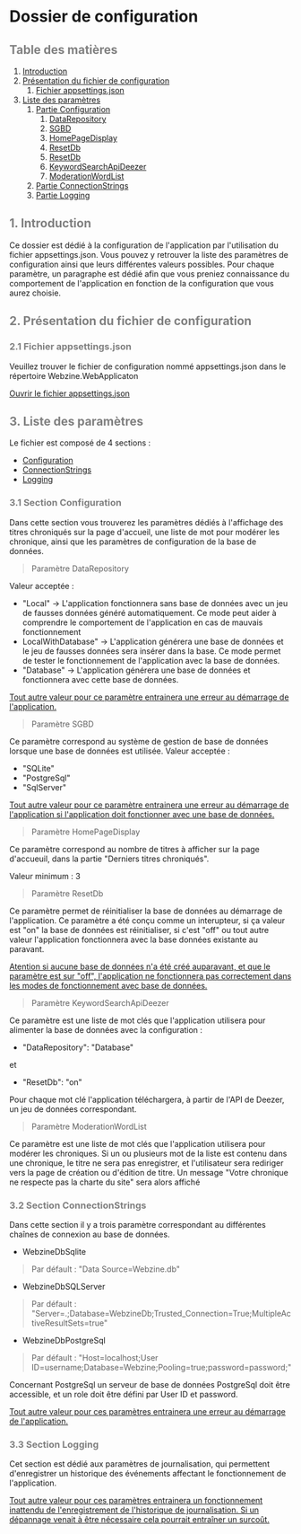 ﻿# Dossier de configuration




## <span style="color:grey">Table des matières
1. [Introduction](#introduction)
2. [Présentation du fichier de configuration](#paragraph1)
    1. [Fichier appsettings.json](#subparagraph1)
3. [Liste des paramètres](#subparagraph2)
    1. [Partie Configuration](#config)
       1. [DataRepository](#DataRepository)
       2. [SGBD](#SGBD)
       3. [HomePageDisplay](#HomePageDisplay)
       4. [ResetDb](#ResetDb)
       5. [ResetDb](#ResetDb)
       6. [KeywordSearchApiDeezer](#KeywordSearchApiDeezer)
       7. [ModerationWordList](#ModerationWordList)
     1. [Partie ConnectionStrings](#connectDB)
     2. [Partie Logging](#log)


## <span style="color:grey">1. Introduction <a name="introduction"></a>

Ce dossier est dédié à la configuration de l'application par l'utilisation du fichier appsettings.json. Vous pouvez y retrouver la liste des paramètres de configuration ainsi que leurs différentes valeurs possibles. Pour chaque paramètre, un paragraphe est dédié afin que vous preniez connaissance du comportement de l'application en fonction de la configuration que vous aurez choisie.

## <span style="color:grey">2. Présentation du fichier de configuration <a name="paragraph1"></a>

### <span style="color:grey"> 2.1 Fichier appsettings.json <a name="subparagraph1"></a>

Veuillez trouver le fichier de configuration nommé appsettings.json dans le répertoire Webzine.WebApplicaton 

[Ouvrir le fichier appsettings.json](../../Webzine.WebApplication/appsettings.json)

## <span style="color:grey">3. Liste des paramètres <a name="subparagraph2"></a>

Le fichier est composé de 4 sections :
* [Configuration](#config)
* [ConnectionStrings](#connectDB)
* [Logging](#journalisation)

### <span style="color:grey"> 3.1 Section Configuration <a name="config"></a>
Dans cette section vous trouverez les paramètres dédiés à l'affichage des titres chroniqués sur la page d'accueil, une liste de mot pour modérer les chronique, ainsi que les paramètres de configuration de la base de données.

> Paramètre DataRepository <a name="DataRepository"></a>

Valeur acceptée : 
* "Local" -> L'application fonctionnera sans base de données avec un jeu de fausses données généré automatiquement. Ce mode peut aider à comprendre le comportement de l'application en cas de mauvais fonctionnement
* LocalWithDatabase" -> L'application générera une base de données et le jeu de fausses données sera insérer dans la base. Ce mode permet de tester le fonctionnement de l'application avec la base de données.
* "Database" -> L'application générera une base de données et fonctionnera avec cette base de données.
  
<u>Tout autre valeur pour ce paramètre entrainera une erreur au démarrage de l'application.</u>

> Paramètre SGBD <a name="SGBD"></a>

 Ce paramètre correspond au système de gestion de base de données lorsque une base de données est utilisée.
Valeur acceptée : 
* "SQLite" 
* "PostgreSql"
* "SqlServer"

<u>Tout autre valeur pour ce paramètre entrainera une erreur au démarrage de l'application si l'application doit fonctionner avec une base de données.</u>

> Paramètre HomePageDisplay <a name="HomePageDisplay"></a>

 Ce paramètre correspond au nombre de titres à afficher sur la page d'accueuil, dans la partie "Derniers titres chroniqués".
 
 Valeur minimum : 3

> Paramètre ResetDb <a name="ResetDb"></a>

Ce paramètre permet de réinitialiser la base de données au démarrage de l'application. Ce paramètre a été conçu comme un interupteur, si ça valeur est "on" la base de données est réinitialiser, si c'est "off" ou tout autre valeur l'application fonctionnera avec la base données existante au paravant.

<u>Atention si aucune base de données n'a été créé auparavant, et que le paramètre est sur "off", l'application ne fonctionnera pas correctement dans les modes de fonctionnement avec base de données.</u>

> Paramètre KeywordSearchApiDeezer <a name="KeywordSearchApiDeezer"></a>

 Ce paramètre est une liste de mot clés que l'application utilisera pour alimenter la base de données avec la configuration :

 * "DataRepository": "Database"
  
et

 * "ResetDb": "on"

Pour chaque mot clé l'application téléchargera, à partir de l'API de Deezer, un jeu de données correspondant.

> Paramètre ModerationWordList <a name="ModerationWordList"></a>

 Ce paramètre est une liste de mot clés que l'application utilisera pour modérer les chroniques. Si un ou plusieurs mot de la liste est contenu dans une chronique, le titre ne sera pas enregistrer, et l'utilisateur sera rediriger vers la page de création ou d'édition de titre. Un message "Votre chronique ne respecte pas la charte du site" sera alors affiché


### <span style="color:grey">3.2 Section ConnectionStrings <a name="connectDB"></a>

Dans cette section il y a trois paramètre correspondant au différentes chaînes de connexion au base de données.
*  WebzineDbSqlite 
  >Par défault : "Data Source=Webzine.db"
*  WebzineDbSQLServer 
  >Par défault : "Server=.;Database=WebzineDb;Trusted_Connection=True;MultipleActiveResultSets=true"
*  WebzineDbPostgreSql
  >Par défault : "Host=localhost;User ID=username;Database=Webzine;Pooling=true;password=password;"

Concernant PostgreSql un serveur de base de données PostgreSql doit être accessible, et un role doit être défini par User ID et password.

<u>Tout autre valeur pour ces paramètres entrainera une erreur au démarrage de l'application.</u>

### <span style="color:grey">3.3 Section Logging <a name="log"></a>

Cet section est dédié aux paramètres de journalisation, qui permettent d'enregistrer un historique des événements affectant le fonctionnement de l'application.

<u>Tout autre valeur pour ces paramètres entrainera un fonctionnement inattendu de l'enregistrement de l'historique de journalisation. Si un dépannage venait à être nécessaire cela pourrait entraîner un surcoût.</u>
